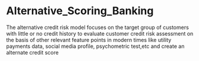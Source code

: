 # Alternative_Scoring_Banking
The alternative credit risk model focuses on the target group of customers with little or no credit history to evaluate customer credit risk assessment on the basis of other relevant feature points in modern times like utility payments data, social media profile, psychometric test,etc and create an alternate credit score
